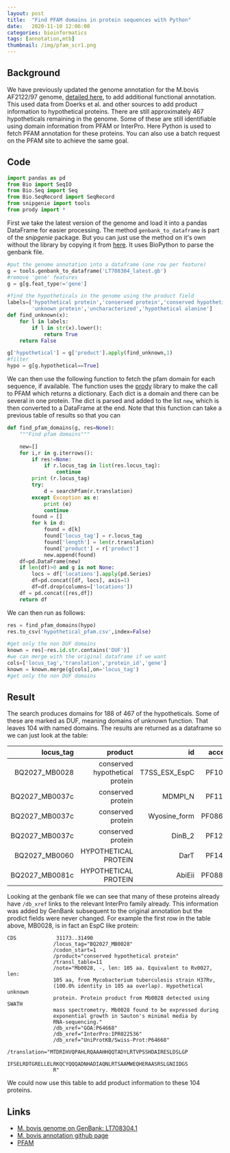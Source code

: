 ```yaml
---
layout: post
title:  "Find PFAM domains in protein sequences with Python"
date:   2020-11-10 12:06:00
categories: bioinformatics
tags: [annotation,mtb]
thumbnail: /img/pfam_scr1.png
---
```


## Background

We have previously updated the genome annotation for the M.bovis AF2122/97 genome, [detailed here](https://www.microbiologyresearch.org/content/journal/acmi/10.1099/acmi.0.000129), to add additional functional annotation. This used data from Doerks et al. and other sources to add product information to hypothetical proteins. There are still approximately 467 hypotheticals remaining in the genome. Some of these are still identifiable using domain information from PFAM or InterPro. Here Python is used to fetch PFAM annotation for these proteins. You can also use a batch request on the PFAM site to achieve the same goal.

## Code

```python
import pandas as pd
from Bio import SeqIO
from Bio.Seq import Seq
from Bio.SeqRecord import SeqRecord
from snipgenie import tools
from prody import *
```

First we take the latest version of the genome and load it into a pandas DataFrame for easier processing. The method `genbank_to_dataframe` is part of the *snipgenie* package. But you can just use the method on it's own without the library by copying it from [here](https://github.com/dmnfarrell/snipgenie/blob/master/snipgenie/tools.py). It uses BioPython to parse the genbank file.

```python
#put the genome annotation into a dataframe (one row per feature)
g = tools.genbank_to_dataframe('LT708304_latest.gb')
#remove 'gene' features
g = g[g.feat_type!='gene']

#find the hypotheticals in the genome using the product field
labels=['hypothetical protein','conserved protein','conserved hypothetical',
        'unknown protein','uncharacterized','hypothetical alanine']
def find_unknown(x):
    for l in labels:
        if l in str(x).lower():           
            return True
    return False

g['hypothetical'] = g['product'].apply(find_unknown,1)
#filter
hypo = g[g.hypothetical==True]
```

We can then use the following function to fetch the pfam domain for each sequence, if available. The function uses the [prody](http://prody.csb.pitt.edu/) library to make the call to PFAM which returns a dictionary. Each dict is a domain and there can be several in one protein. The dict is parsed and added to the list `new`, which is then converted to a DataFrame at the end. Note that this function can take a previous table of results so that you can

```python
def find_pfam_domains(g, res=None):
    """Find pfam domains"""

    new=[]
    for i,r in g.iterrows():
        if res!=None:
            if r.locus_tag in list(res.locus_tag):
                continue
        print (r.locus_tag)
        try:
            d = searchPfam(r.translation)
        except Exception as e:
            print (e)
            continue
        found = []
        for k in d:
            found = d[k]       
            found['locus_tag'] = r.locus_tag
            found['length'] = len(r.translation)
            found['product'] = r['product']
            new.append(found)    
    df=pd.DataFrame(new)
    if len(df)>0 and g is not None:
        locs = df['locations'].apply(pd.Series)
        df=pd.concat([df, locs], axis=1)
        df=df.drop(columns=['locations'])
    df = pd.concat([res,df])
    return df
```

We can then run as follows:

```python
res = find_pfam_domains(hypo)
res.to_csv('hypothetical_pfam.csv',index=False)

#get only the non DUF domains
known = res[~res.id.str.contains('DUF')]
#we can merge with the original dataframe if we want
cols=['locus_tag','translation','protein_id','gene']
known = known.merge(g[cols],on='locus_tag')
#get only the non DUF domains
```

## Result

The search produces domains for 188 of 467 of the hypotheticals. Some of these are marked as DUF, meaning domains of unknown function. That leaves 104 with named domains. The results are returned as a dataframe so we can just look at the table:

|      locus_tag |                        product |            id |  accession | start | end | length |
|---------------:|-------------------------------:|--------------:|-----------:|------:|----:|-------:|
|  BQ2027_MB0028 | conserved hypothetical protein | T7SS_ESX_EspC |  PF10824.8 |     1 |  99 |    105 |
| BQ2027_MB0037c |              conserved protein |       MDMPI_N |  PF11716.8 |    11 | 147 |    257 |
| BQ2027_MB0037c |              conserved protein |  Wyosine_form | PF08608.12 |   183 | 234 |    257 |
| BQ2027_MB0037c |              conserved protein |        DinB_2 |  PF12867.7 |    10 | 165 |    257 |
|  BQ2027_MB0060 |           HYPOTHETICAL PROTEIN |          DarT |  PF14487.6 |    29 | 230 |    230 |
| BQ2027_MB0081c |           HYPOTHETICAL PROTEIN |        AbiEii | PF08843.11 |     9 | 196 |    197 |

Looking at the genbank file we can see that many of these proteins already have `/db_xref` links to the relevant InterPro family already. This information was added by GenBank subsequent to the original annotation but the prodict fields were never changed. For example the first row in the table above, MB0028, is in fact an EspC like protein:

```
CDS             31173..31490
               /locus_tag="BQ2027_MB0028"
               /codon_start=1
               /product="conserved hypothetical protein"
               /transl_table=11
               /note="Mb0028, -, len: 105 aa. Equivalent to Rv0027, len:
               105 aa, from Mycobacterium tuberculosis strain H37Rv,
               (100.0% identity in 105 aa overlap). Hypothetical unknown
               protein. Protein product from Mb0028 detected using SWATH
               mass spectrometry. Mb0028 found to be expressed during
               exponential growth in Sauton's minimal media by
               RNA-sequencing."
               /db_xref="GOA:P64668"
               /db_xref="InterPro:IPR022536"
               /db_xref="UniProtKB/Swiss-Prot:P64668"
               /translation="MTDRIHVQPAHLRQAAAHHQQTADYLRTVPSSHDAIRESLDSLGP
               IFSELRDTGRELLELRKQCYQQQADNHADIAQNLRTSAAMWEQHERAASRSLGNIIDGS
               R"
```

We could now use this table to add product information to these 104 proteins.

## Links

* [M. bovis genome on GenBank: LT708304.1](https://www.ncbi.nlm.nih.gov/nuccore/LT708304.1)
* [M. bovis annotation github page](https://github.com/dmnfarrell/gordon-group/tree/master/mbovis_annotation)
* [PFAM](https://pfam.xfam.org/)

